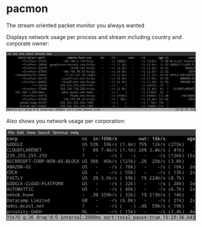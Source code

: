 # pacmon
The stream oriented packet monitor you always wanted

Displays network usage per process and stream including country and corporate owner:

![alt text](https://github.com/turborat/pacmon/blob/main/pacmon.png)

Also shows you network usage per corporation:

![alt text](https://github.com/turborat/pacmon/blob/main/pacmon_corps.png)


